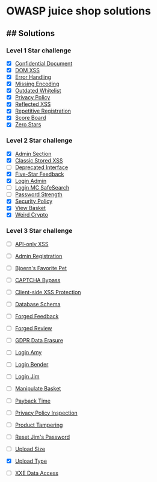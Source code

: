 # OWASP juice shop solutions

## ## Solutions

### Level 1 Star challenge

- [x] [Confidential Document](../master/Level%201/confidential-doc.md)
- [x] [DOM XSS](../master/Level%201/dom-xss.md)
- [x] [Error Handling](../master/Level%201/error-handling.md)
- [x] [Missing Encoding](../master/Level%201/missing-encoding.md)
- [x] [Outdated Whitelist](../master/Level%201/outdated-whitelist.md)
- [x] [Privacy Policy](../master/Level%201/privacy-policy.md)
- [x] [Reflected XSS](../master/Level%201/reflected-xss.md)
- [x] [Repetitive Registration](../master/Level%201/repeat-register.md)
- [x] [Score Board](../master/Level%201/score-board.md)
- [x] [Zero Stars](../master/Level%201/zero-stars.md)

### Level 2 Star challenge

- [x] [Admin Section](../master/Level%202/admin-section.md)
- [x] [Classic Stored XSS](../master/Level%202/classic-stored-xss.md)
- [ ] [Deprecated Interface]()
- [x] [Five-Star Feedback](../master/Level%202/five-star-feedback.md)
- [x] [Login Admin](../master/Level%202/login-admin.md)
- [ ] [Login MC SafeSearch]()
- [ ] [Password Strength]()
- [x] [Security Policy](../master/Level%202/security-policy.md)
- [x] [View Basket](../master/Level%202/view-basket.md)
- [x] [Weird Crypto](../master/Level%202/wierd-crypto.md)

### Level 3 Star challenge

- [ ] [API-only XSS](../master/Level%203/.md)
- [ ] [Admin Registration](../master/Level%203/.md)
- [ ] [Bjoern's Favorite Pet](../master/Level%203/.md)
- [ ] [CAPTCHA Bypass](../master/Level%203/.md)
- [ ] [Client-side XSS Protection](../master/Level%203/.md)
- [ ] [Database Schema](../master/Level%203/.md)
- [ ] [Forged Feedback](../master/Level%203/.md)
- [ ] [Forged Review](../master/Level%203/.md)
- [ ] [GDPR Data Erasure](../master/Level%203/.md)
- [ ] [Login Amy](../master/Level%203/.md)
- [ ] [Login Bender](../master/Level%203/.md)
- [ ] [Login Jim](../master/Level%203/.md)
- [ ] [Manipulate Basket](../master/Level%203/.md)
- [ ] [Payback Time](../master/Level%203/.md)
- [ ] [Privacy Policy Inspection](../master/Level%203/.md)
- [ ] [Product Tampering](../master/Level%203/.md)
- [ ] [Reset Jim's Password](../master/Level%203/.md)
- [ ] [Upload Size](../master/Level%203/.md)
- [x] [Upload Type](../master/Level%203/.md)
- [ ] [XXE Data Access](../master/Level%203/.md)





